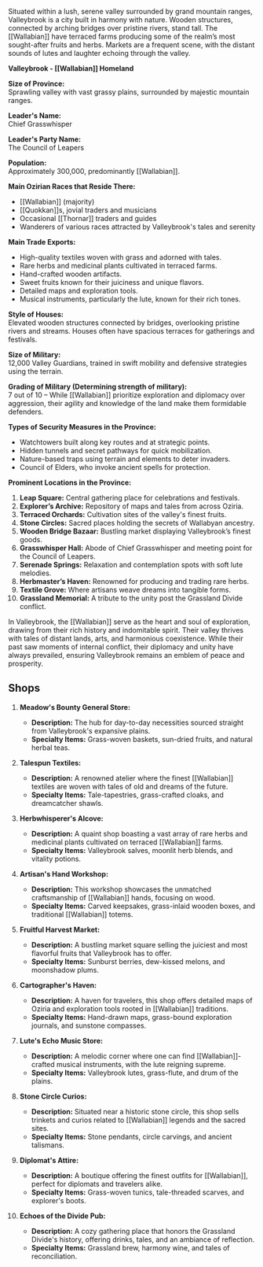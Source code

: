 Situated within a lush, serene valley surrounded by grand mountain ranges, Valleybrook is a city built in harmony with nature. Wooden structures, connected by arching bridges over pristine rivers, stand tall. The [[Wallabian]] have terraced farms producing some of the realm’s most sought-after fruits and herbs. Markets are a frequent scene, with the distant sounds of lutes and laughter echoing through the valley.

**Valleybrook - [[Wallabian]] Homeland**

**Size of Province:**  
Sprawling valley with vast grassy plains, surrounded by majestic mountain ranges.

**Leader's Name:**  
Chief Grasswhisper

**Leader's Party Name:**  
The Council of Leapers

**Population:**  
Approximately 300,000, predominantly [[Wallabian]].

**Main Ozirian Races that Reside There:**  
- [[Wallabian]] (majority)
- [[Quokkan]]s, jovial traders and musicians
- Occasional [[Thornar]] traders and guides
- Wanderers of various races attracted by Valleybrook's tales and serenity

**Main Trade Exports:**  
- High-quality textiles woven with grass and adorned with tales.
- Rare herbs and medicinal plants cultivated in terraced farms.
- Hand-crafted wooden artifacts.
- Sweet fruits known for their juiciness and unique flavors.
- Detailed maps and exploration tools.
- Musical instruments, particularly the lute, known for their rich tones.

**Style of Houses:**  
Elevated wooden structures connected by bridges, overlooking pristine rivers and streams. Houses often have spacious terraces for gatherings and festivals.

**Size of Military:**  
12,000 Valley Guardians, trained in swift mobility and defensive strategies using the terrain.

**Grading of Military (Determining strength of military):**  
7 out of 10 – While [[Wallabian]] prioritize exploration and diplomacy over aggression, their agility and knowledge of the land make them formidable defenders.

**Types of Security Measures in the Province:**  
- Watchtowers built along key routes and at strategic points.
- Hidden tunnels and secret pathways for quick mobilization.
- Nature-based traps using terrain and elements to deter invaders.
- Council of Elders, who invoke ancient spells for protection.

**Prominent Locations in the Province:**  
1. **Leap Square:** Central gathering place for celebrations and festivals.
2. **Explorer’s Archive:** Repository of maps and tales from across Oziria.
3. **Terraced Orchards:** Cultivation sites of the valley's finest fruits.
4. **Stone Circles:** Sacred places holding the secrets of Wallabyan ancestry.
5. **Wooden Bridge Bazaar:** Bustling market displaying Valleybrook’s finest goods.
6. **Grasswhisper Hall:** Abode of Chief Grasswhisper and meeting point for the Council of Leapers.
7. **Serenade Springs:** Relaxation and contemplation spots with soft lute melodies.
8. **Herbmaster’s Haven:** Renowned for producing and trading rare herbs.
9. **Textile Grove:** Where artisans weave dreams into tangible forms.
10. **Grassland Memorial:** A tribute to the unity post the Grassland Divide conflict.

In Valleybrook, the [[Wallabian]] serve as the heart and soul of exploration, drawing from their rich history and indomitable spirit. Their valley thrives with tales of distant lands, arts, and harmonious coexistence. While their past saw moments of internal conflict, their diplomacy and unity have always prevailed, ensuring Valleybrook remains an emblem of peace and prosperity.

## Shops

1. **Meadow's Bounty General Store:**
    
    - **Description:** The hub for day-to-day necessities sourced straight from Valleybrook's expansive plains.
    - **Specialty Items:** Grass-woven baskets, sun-dried fruits, and natural herbal teas.
      
2. **Talespun Textiles:**
    
    - **Description:** A renowned atelier where the finest [[Wallabian]] textiles are woven with tales of old and dreams of the future.
    - **Specialty Items:** Tale-tapestries, grass-crafted cloaks, and dreamcatcher shawls.
      
3. **Herbwhisperer's Alcove:**
    
    - **Description:** A quaint shop boasting a vast array of rare herbs and medicinal plants cultivated on terraced [[Wallabian]] farms.
    - **Specialty Items:** Valleybrook salves, moonlit herb blends, and vitality potions.
      
4. **Artisan's Hand Workshop:**
    
    - **Description:** This workshop showcases the unmatched craftsmanship of [[Wallabian]] hands, focusing on wood.
    - **Specialty Items:** Carved keepsakes, grass-inlaid wooden boxes, and traditional [[Wallabian]] totems.
      
5. **Fruitful Harvest Market:**
    
    - **Description:** A bustling market square selling the juiciest and most flavorful fruits that Valleybrook has to offer.
    - **Specialty Items:** Sunburst berries, dew-kissed melons, and moonshadow plums.
      
6. **Cartographer's Haven:**
    
    - **Description:** A haven for travelers, this shop offers detailed maps of Oziria and exploration tools rooted in [[Wallabian]] traditions.
    - **Specialty Items:** Hand-drawn maps, grass-bound exploration journals, and sunstone compasses.
      
7. **Lute's Echo Music Store:**
    
    - **Description:** A melodic corner where one can find [[Wallabian]]-crafted musical instruments, with the lute reigning supreme.
    - **Specialty Items:** Valleybrook lutes, grass-flute, and drum of the plains.
      
8. **Stone Circle Curios:**
    
    - **Description:** Situated near a historic stone circle, this shop sells trinkets and curios related to [[Wallabian]] legends and the sacred sites.
    - **Specialty Items:** Stone pendants, circle carvings, and ancient talismans.
      
9. **Diplomat's Attire:**
    
    - **Description:** A boutique offering the finest outfits for [[Wallabian]], perfect for diplomats and travelers alike.
    - **Specialty Items:** Grass-woven tunics, tale-threaded scarves, and explorer's boots.
      
10. **Echoes of the Divide Pub:**
    
    - **Description:** A cozy gathering place that honors the Grassland Divide's history, offering drinks, tales, and an ambiance of reflection.
    - **Specialty Items:** Grassland brew, harmony wine, and tales of reconciliation.
      
